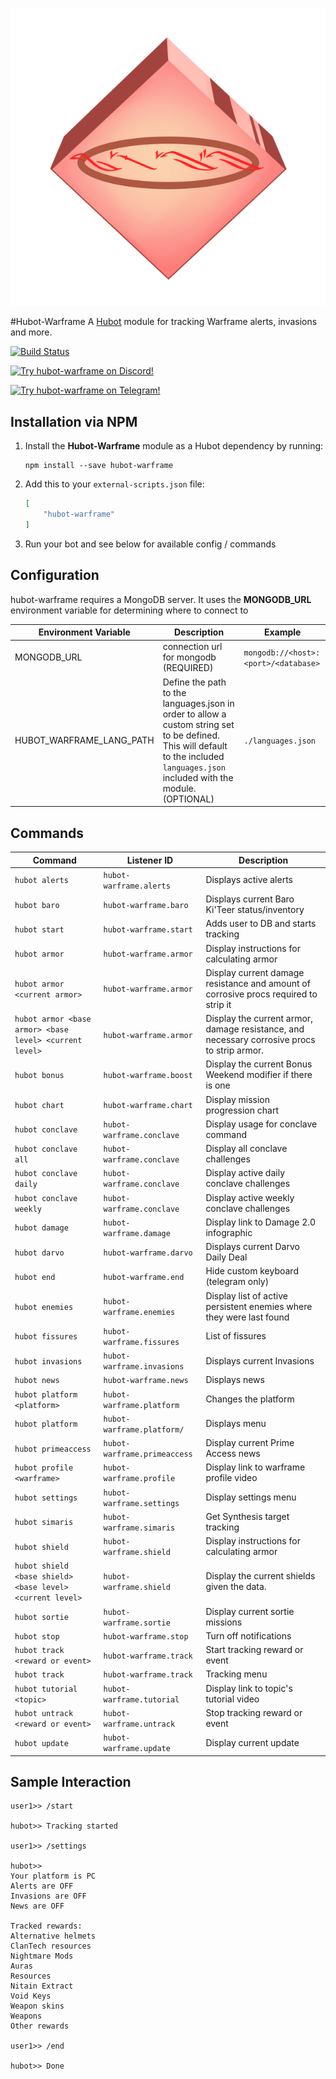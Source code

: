 ![Genesis Avatar](resources/images/cephalontransparent.png)

#Hubot-Warframe
A [Hubot](https://hubot.github.com/) module for tracking Warframe alerts, invasions and more.

[![Build Status](https://travis-ci.org/pabletos/Hubot-Warframe.svg)](https://travis-ci.org/pabletos/Hubot-Warframe)

[![Try hubot-warframe on Discord!](https://img.shields.io/badge/Discord-Genesis-7289DA.svg)](https://discord.me/cephalon-sanctuary)  

[![Try hubot-warframe on Telegram!](https://img.shields.io/badge/Telegram-Beta%20War%20Bot-279DD8.svg)](https://telegram.me/betawarbot)

## Installation via NPM

1. Install the __Hubot-Warframe__ module as a Hubot dependency by running:

    ```
    npm install --save hubot-warframe
    ```

2. Add this to your `external-scripts.json` file:

    ```json
    [
        "hubot-warframe"
    ]
    ```

3. Run your bot and see below for available config / commands

## Configuration

hubot-warframe requires a MongoDB server. It uses the **MONGODB_URL** environment variable for determining where to connect to

Environment Variable | Description | Example
--- | --- | ---
MONGODB_URL | connection url for mongodb (REQUIRED) | `mongodb://<host>:<port>/<database>`
HUBOT_WARFRAME_LANG_PATH | Define the path to the languages.json in order to allow a custom string set to be defined. This will default to the included `languages.json` included with the module. (OPTIONAL) | `./languages.json`

## Commands

Command | Listener ID | Description
--- | ------- | ---
`hubot alerts` | `hubot-warframe.alerts` | Displays active alerts
`hubot baro` | `hubot-warframe.baro` | Displays current Baro Ki'Teer status/inventory
`hubot start` | `hubot-warframe.start` | Adds user to DB and starts tracking
`hubot armor`  | `hubot-warframe.armor` | Display instructions for calculating armor
`hubot armor <current armor>` | `hubot-warframe.armor`  | Display current damage resistance and amount of corrosive procs required to strip it
`hubot armor <base armor> <base level> <current level>` | `hubot-warframe.armor` |  Display the current armor, damage resistance, and necessary corrosive procs to strip armor.
`hubot bonus` | `hubot-warframe.boost` | Display the current Bonus Weekend modifier if there is one
`hubot chart` | `hubot-warframe.chart` | Display mission progression chart
`hubot conclave` | `hubot-warframe.conclave` | Display usage for conclave command
`hubot conclave all` | `hubot-warframe.conclave` | Display all conclave challenges
`hubot conclave daily` | `hubot-warframe.conclave` | Display active daily conclave challenges
`hubot conclave weekly` | `hubot-warframe.conclave` | Display active weekly conclave challenges
`hubot damage` | `hubot-warframe.damage` | Display link to Damage 2.0 infographic
`hubot darvo` | `hubot-warframe.darvo` | Displays current Darvo Daily Deal
`hubot end` | `hubot-warframe.end` | Hide custom keyboard (telegram only)
`hubot enemies` | `hubot-warframe.enemies` | Display list of active persistent enemies where they were last found
`hubot fissures` | `hubot-warframe.fissures` | List of fissures
`hubot invasions` | `hubot-warframe.invasions` | Displays current Invasions
`hubot news` | `hubot-warframe.news` | Displays news
`hubot platform <platform>` | `hubot-warframe.platform` | Changes the platform
`hubot platform` | `hubot-warframe.platform/` | Displays menu
`hubot primeaccess` | `hubot-warframe.primeaccess` | Display current Prime Access news
`hubot profile <warframe>` | `hubot-warframe.profile` | Display link to warframe profile video
`hubot settings` | `hubot-warframe.settings` | Display settings menu
`hubot simaris` | `hubot-warframe.simaris` | Get Synthesis target tracking
`hubot shield`  | `hubot-warframe.shield` | Display instructions for calculating armor
`hubot shield <base shield> <base level> <current level>` | `hubot-warframe.shield` |  Display the current shields given the data.
`hubot sortie` | `hubot-warframe.sortie` | Display current sortie missions
`hubot stop` | `hubot-warframe.stop` | Turn off notifications
`hubot track <reward or event>` | `hubot-warframe.track` | Start tracking reward or event
`hubot track` | `hubot-warframe.track` | Tracking menu
`hubot tutorial <topic>` | `hubot-warframe.tutorial` | Display link to topic's tutorial video
`hubot untrack <reward or event>` | `hubot-warframe.untrack` | Stop tracking reward or event
`hubot update` | `hubot-warframe.update` | Display current update


## Sample Interaction

```
user1>> /start

hubot>> Tracking started

user1>> /settings

hubot>> 
Your platform is PC
Alerts are OFF
Invasions are OFF
News are OFF

Tracked rewards:
Alternative helmets
ClanTech resources
Nightmare Mods
Auras
Resources
Nitain Extract
Void Keys
Weapon skins
Weapons
Other rewards

user1>> /end

hubot>> Done

```
